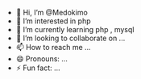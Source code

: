 - 👋 Hi, I’m @Medokimo
- 👀 I’m interested in php
- 🌱 I’m currently learning php , mysql
- 💞️ I’m looking to collaborate on ...
- 📫 How to reach me ...
- 😄 Pronouns: ...
- ⚡ Fun fact: ...

<!---
Medokimo/Medokimo is a ✨ special ✨ repository because its `README.md` (this file) appears on your GitHub profile.
You can click the Preview link to take a look at your changes.
--->
